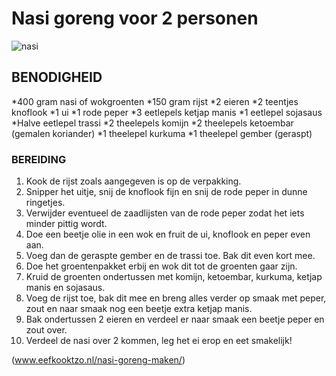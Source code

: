 # Nasi goreng voor 2 personen

![nasi](https://github.com/Joseph-Appenteng/skil_les05.git)

## BENODIGHEID

*400 gram nasi of wokgroenten
*150 gram rijst
*2 eieren
*2 teentjes knoflook
*1 ui
*1 rode peper
*3 eetlepels ketjap manis
*1 eetlepel sojasaus
*Halve eetlepel trassi
*2 theelepels komijn
*2 theelepels ketoembar (gemalen koriander)
*1 theelepel kurkuma
*1 theelepel gember (geraspt)

### BEREIDING

1. Kook de rijst zoals aangegeven is op de verpakking.
2. Snipper het uitje, snij de knoflook fijn en snij de rode peper in dunne ringetjes.
3. Verwijder eventueel de zaadlijsten van de rode peper zodat het iets minder pittig wordt.
4. Doe een beetje olie in een wok en fruit de ui, knoflook en peper even aan.
5. Voeg dan de geraspte gember en de trassi toe. Bak dit even kort mee.
6. Doe het groentenpakket erbij en wok dit tot de groenten gaar zijn.
7. Kruid de groenten ondertussen met komijn, ketoembar, kurkuma, ketjap manis en sojasaus.
8. Voeg de rijst toe, bak dit mee en breng alles verder op smaak met peper, zout en naar smaak nog een beetje extra ketjap manis.
9. Bak ondertussen 2 eieren en verdeel er naar smaak een beetje peper en zout over.
10. Verdeel de nasi over 2 kommen, leg het ei erop en eet smakelijk!

(www.eefkooktzo.nl/nasi-goreng-maken/)
